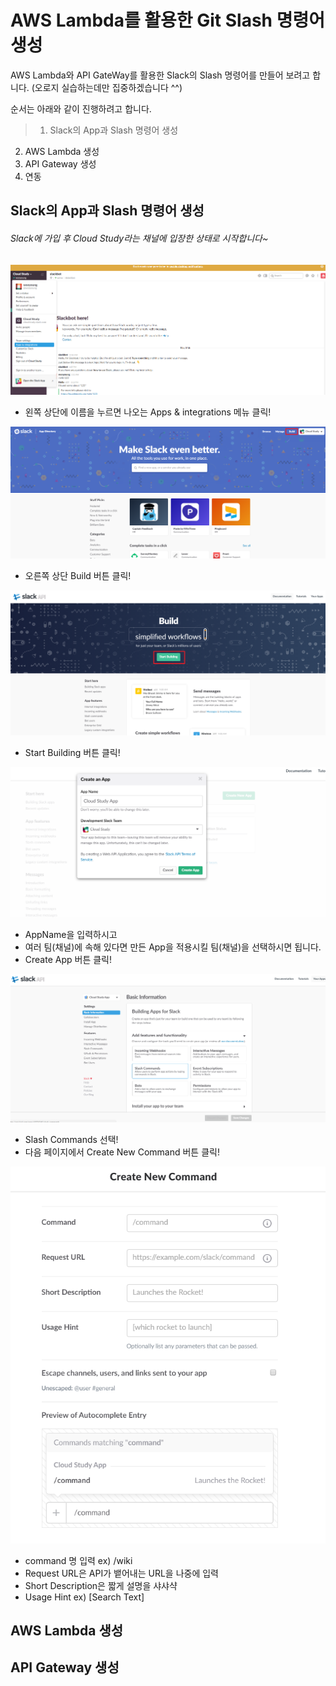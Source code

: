 # AWS Lambda를 활용한 Git Slash 명령어 생성

AWS Lambda와 API GateWay를 활용한 Slack의 Slash 명령어를 만들어 보려고 합니다.
(오로지 실습하는데만 집중하겠습니다 ^^)

순서는 아래와 같이 진행하려고 합니다.
>1. Slack의 App과 Slash 명령어 생성
2. AWS Lambda 생성
3. API Gateway 생성
4. 연동


## Slack의 App과 Slash 명령어 생성
###### Slack에 가입 후 Cloud Study라는 채널에 입장한 상태로 시작합니다~

![post_1_1](/images/post_1_1.png)
- 왼쪽 상단에 이름을 누르면 나오는 Apps & integrations 메뉴 클릭!

![post_1_2](/images/post_1_2.png)
- 오른쪽 상단 Build 버튼 클릭!

![post_1_3](/images/post_1_3.png)
- Start Building 버튼 클릭!

![post_1_4](/images/post_1_4.png)
- AppName을 입력하시고
- 여러 팀(채널)에 속해 있다면 만든 App을 적용시킬 팀(채널)을 선택하시면 됩니다.
- Create App 버튼 클릭!

![post_1_5](/images/post_1_5.png)
- Slash Commands 선택!
- 다음 페이지에서 Create New Command 버튼 클릭!

![post_1_6](/images/post_1_6.png)
- command 명 입력   ex) /wiki
- Request URL은 API가 뱉어내는 URL을 나중에 입력
- Short Description은 짧게 설명을 샤샤샥
- Usage Hint   ex) [Search Text]


## AWS Lambda 생성


## API Gateway 생성
